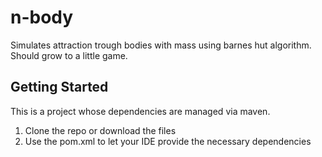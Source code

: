 # n-body

Simulates attraction trough bodies with mass using barnes hut algorithm. Should grow to a little game.

## Getting Started

This is a project whose dependencies are managed via maven.
1. Clone the repo or download the files
2. Use the pom.xml to let your IDE provide the necessary dependencies